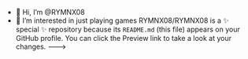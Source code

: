 - 👋 Hi, I’m @RYMNX08
- 👀 I’m interested in just playing games
RYMNX08/RYMNX08 is a ✨ special ✨ repository because its `README.md` (this file) appears on your GitHub profile.
You can click the Preview link to take a look at your changes.
--->
